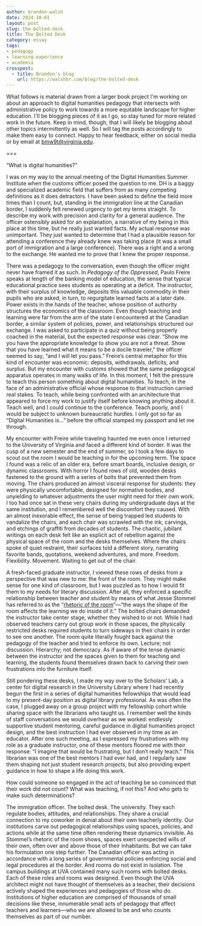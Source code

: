 ```yaml
---
author: brandon-walsh
date: 2024-10-01
layout: post
slug: the-bolted-desk
title: The Bolted Desk
category: essay
tags:
- pedagogy
- learning-experience
- academia
crosspost:
  - title: Brandon's blog
    url: https://walshbr.com/blog/the-bolted-desk
---
```

What follows is material drawn from a larger book project I'm working on about an approach to digital humanities pedagogy that intersects with administrative policy to work towards a more equitable landscape for higher education. I'll be blogging pieces of it as I go, so stay tuned for more related work in the future. Keep in mind, though, that I will likely be blogging about other topics intermittently as well. So I will tag the posts accordingly to make them easy to connect. Happy to hear feedback, either on social media or by email at [bmw9t@virginia.edu](bmw9t@virginia.edu).

===

“What is digital humanities?”

I was on my way to the annual meeting of the Digital Humanities Summer Institute when the customs officer posed the question to me. DH is a baggy and specialized academic field that suffers from as many competing definitions as it does detractors.  I have been asked to define the field more times than I count, but, standing in the immigration line at the Canadian border, I suddenly felt renewed urgency to get my terms straight. To describe my work with precision and clarity for a general audience. The officer ostensibly asked for an explanation, a narrative of my being in this place at this time, but he really just wanted facts. My actual response was unimportant. They just wanted to determine that I had a plausible reason for attending a conference they already knew was taking place (it was a small port of immigration and a large conference). There was a right and a wrong to the exchange. He wanted me to prove that I knew the proper response. 

There was a pedagogy to the conversation, even though the officer might never have framed it as such. In *Pedagogy of the Oppressed*, Paulo Freire speaks at length of the banking model of education, the sense that typical educational practice sees students as operating at a deficit. The instructor, with their surplus of knowledge, deposits this valuable commodity in their pupils who are asked, in turn, to regurgitate learned facts at a later date. Power exists in the hands of the teacher, whose position of authority structures the economics of the classroom. Even though teaching and learning were far from the arm of the state I encountered at the Canadian border, a similar system of policies, power, and relationships structured our exchange. I was asked to participate in a quiz without being properly coached in the material, but the expected response was clear. “Show me you have the appropriate knowledge to show you are not a threat. Show that you have learned what it means to be a docile traveler,” the officer seemed to say, “and I will let you pass.” Freire’s central metaphor for this kind of encounter was economic: deposits, withdrawals, deficits, and surplus. But my encounter with customs showed that the same pedagogical apparatus operates in many walks of life. In this moment, I felt the pressure to teach this person something about digital humanities. To teach, in the face of an administrative official whose response to that instruction carried real stakes. To teach, while being confronted with an architecture that appeared to force my work to justify itself before knowing anything about it. Teach well, and I could continue to the conference. Teach poorly, and I would be subject to unknown bureaucratic hurdles. I only got so far as “Digital Humanities is…” before the official stamped my passport and let me through. 

My encounter with Freire while traveling haunted me even once I returned to the University of Virginia and faced a different kind of border. It was the cusp of a new semester and the end of summer, so I took a few days to scout out the room I would be teaching in for the upcoming term. The space I found was a relic of an older era, before smart boards, inclusive design, or dynamic classrooms. With horror I found rows of old, wooden desks fastened to the ground with a series of bolts that prevented them from moving. The chairs produced an almost visceral response for students: they were physically uncomfortable, designed for normative bodies, and unyielding to whatever adjustments the user might need for their own work. I too had once sat in these very chairs during my undergraduate days at the same institution, and I remembered well the discomfort they caused. With an almost inexorable effect, the sense of being trapped led students to vandalize the chairs, and each chair was scrawled with the ink, carvings, and etchings of graffiti from decades of students. The chaotic, jubilant writings on each desk felt like an explicit act of rebellion against the physical space of the room and the desks themselves. Where the chairs spoke of quiet restraint, their surfaces told a different story, narrating favorite bands, quotations, weekend adventures, and more. Freedom. Flexibility. Movement. Waiting to get out of the chair.

A fresh-faced graduate instructor, I viewed these rows of desks from a perspective that was new to me: the front of the room. They might make sense for one kind of classroom, but I was puzzled as to how I would fit them to my needs for literary discussion. After all, they enforced a specific relationship between teacher and student by means of what Jesse Stommel has referred to as the “[rhetoric of the room](https://pressbooks.pub/criticaldigitalpedagogy/chapter/the-course-hath-no-bottom-the-20000-person-seminar/)”—“the ways the shape of the room affects the learning we do inside of it.” The bolted chairs demanded the instructor take center stage, whether they wished to or not. While I had observed teachers carry out group work in those spaces, the physically restricted desks required students to turn sideways in their chairs in order to see one another. The room quite literally fought back against the pedagogy of the teacher and tried to enforce its own. Lecture; not discussion. Hierarchy; not democracy. As if aware of the tense dynamic between the instructor and the spaces given to them for teaching and learning, the students found themselves drawn back to carving their own frustrations into the furniture itself.

Still pondering these desks, I made my way over to the Scholars’ Lab, a center for digital research in the University Library where I had recently begun the first in a series of digital humanities fellowships that would lead to my present-day position as digital library professional. As was often the case, I plugged away on a group project with my fellowship cohort while sharing space with the librarians who taught us. I remember well the kinds of staff conversations we would overhear as we worked: endlessly supportive student mentoring, careful guidance in digital humanities project design, and the best instruction I had ever observed in my time as an educator. After one such meeting, as I expressed my frustrations with my role as a graduate instructor, one of these mentors floored me with their response: “I imagine that would be frustrating, but I don’t really teach.” This librarian was one of the best mentors I had ever had, and I regularly saw them shaping not just student research projects, but also providing expert guidance in how to shape a life doing this work.

How could someone so engaged in the act of teaching be so convinced that their work did not count? What was teaching, if not this? And who gets to make such determinations? 

The immigration officer. The bolted desk. The university. They each regulate bodies, attitudes, and relationships. They share a crucial connection to my coworker in denial about their own teacherly identity. Our institutions carve out pedagogical relationships using spaces, policies, and actions while at the same time often rendering these dynamics invisible. As Stommel’s rhetoric of the room shows, spaces exert unexpected wills of their own, often over and above those of their inhabitants. But we can take his formulation one step further. The Canadian officer was acting in accordance with a long series of governmental policies enforcing social and legal procedures at the border. And rooms do not exist in isolation. The campus buildings at UVA contained many such rooms with bolted desks. Each of these roles and rooms was designed. Even though the UVA architect might not have thought of themselves as a teacher, their decisions actively shaped the experiences and pedagogies of those who do. Institutions of higher education are comprised of thousands of small decisions like these, innumerable small acts of pedagogy that affect teachers and learners—who we are allowed to be and who counts themselves as part of our number. 

